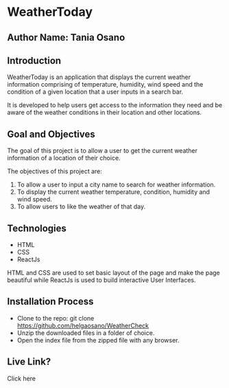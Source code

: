 # WeatherToday 
## Author Name: Tania Osano

## Introduction
WeatherToday is an application that displays the current weather information comprising of temperature, humidity, wind speed and the condition of a given location that a user inputs in a search bar.

It is developed to help users get access to the information they need and be aware of the weather conditions in their location and other locations.

## Goal and Objectives
The goal of this project is to allow a user to get the current weather information of a location of their choice.

The objectives of this project are:

1. To allow a user to input a city name to search for weather information.
2. To display the current weather temperature, condition, humidity and wind speed.
3. To allow users to like the weather of that day.

## Technologies
- HTML 
- CSS
- ReactJs

HTML and CSS are used to set basic layout of the page and make the page beautiful while ReactJs is used to build interactive User Interfaces.

## Installation Process

- Clone to the repo: git clone https://github.com/helgaosano/WeatherCheck
- Unzip the downloaded files in a folder of choice.
- Open the index file from the zipped file with any browser.

## Live Link?

Click here 



